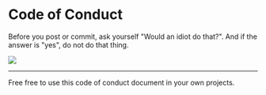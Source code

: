 # Code of Conduct

Before you post or commit, ask yourself "Would an idiot do that?". And if the answer is "yes", do not do that thing. 

[![](http://www.theofficequotes.com/screenshots/84521e6a7a4ea0cf2057070b8fa200ba.jpg)](https://youtu.be/KFwUcEwD4l4)
___

Free free to use this code of conduct document in your own projects. 

